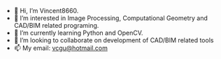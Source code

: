 - 👋 Hi, I’m Vincent8660.
- 👀 I’m interested in Image Processing, Computational Geometry and CAD/BIM related programing.
- 🌱 I’m currently learning Python and OpenCV.
- 💞️ I’m looking to collaborate on development of CAD/BIM related tools
- 📫 My email: vcgu@hotmail.com

<!---
Vincent8660/Vincent8660 is a ✨ special ✨ repository because its `README.md` (this file) appears on your GitHub profile.
You can click the Preview link to take a look at your changes.
--->
